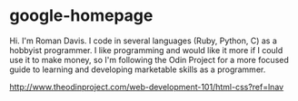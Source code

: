 google-homepage
===============
Hi. I'm Roman Davis. I code in several languages (Ruby, Python, C) as a hobbyist programmer. I like programming and would like it more if I could use it to make money, so I'm following the Odin Project for a more focused guide to learning and developing marketable skills as a programmer.

http://www.theodinproject.com/web-development-101/html-css?ref=lnav